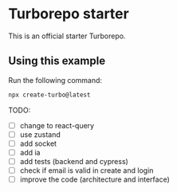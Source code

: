 # Turborepo starter

This is an official starter Turborepo.

## Using this example

Run the following command:

```sh
npx create-turbo@latest
```

TODO: 

- [ ] change to react-query
- [ ] use zustand
- [ ] add socket
- [ ] add ia
- [ ] add tests (backend and cypress)
- [ ] check if email is valid in create and login
- [ ] improve the code (architecture and interface)
